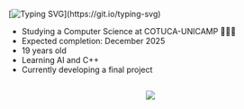 [![Typing SVG](https://readme-typing-svg.demolab.com?font=Fira+Code&pause=1000&color=E7425F&random=false&width=680&lines=Hi+there%2C+I'm+Felipe+Almeida;Full-Stack+Developer!)](https://git.io/typing-svg)
 
- Studying a Computer Science at COTUCA-UNICAMP 🧑🏽‍🎓
- Expected completion: December 2025
- 19 years old
- Learning AI and C++
- Currently developing a final project

##

<p align="center">
  <a href="https://skillicons.dev">
    <img src="https://skillicons.dev/icons?i=html,css,javascript,typescript,arduino,swift,c,cpp,cs,docker,dart,react,java,py,unity" />
  </a>
</p>
